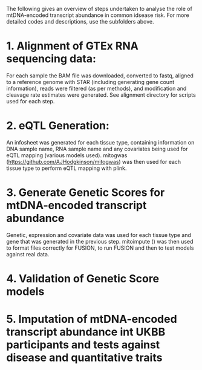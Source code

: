 The following gives an overview of steps undertaken to analyse the role of mtDNA-encoded transcript abundance in common idsease risk. For more detailed codes and descriptions, use the subfolders above.

# 1. Alignment of GTEx RNA sequencing data:

For each sample the BAM file was downloaded, converted to fastq, aligned to a reference genome with STAR (including generating gene count information), reads were filtered (as per methods), and modification and cleavage rate estimates were generated.  See alignment directory for scripts used for each step.

# 2. eQTL Generation:

An infosheet was generated for each tissue type, containing information on DNA sample name, RNA sample name and any covariates being used for eQTL mapping (various models used). mitogwas (https://github.com/AJHodgkinson/mitogwas) was then used for each tissue type to perform eQTL mapping with plink.

# 3. Generate Genetic Scores for mtDNA-encoded transcript abundance

Genetic, expression and covariate data was used for each tissue type and gene that was generated in the previous step.  mitoimpute () was then used to format files correctly for FUSION, to run FUSION and then to test models against real data.

# 4. Validation of Genetic Score models

# 5. Imputation of mtDNA-encoded transcript abundance int UKBB participants and tests against disease and quantitative traits


